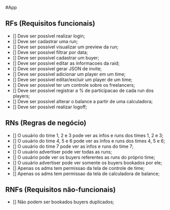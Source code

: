 #App

## RFs (Requisitos funcionais)

- [] Deve ser possível realizar login;
- [] Deve ser cadastrar uma run;
- [] Deve ser possível visualizar um preview da run;
- [] Deve ser possível filtrar por data;
- [] Deve ser possível cadastrar um buyer;
- [] Deve ser possível editar as informacoes da raid;
- [] Deve ser possível gerar JSON de invite;
- [] Deve ser possível adicionar um player em um time;
- [] Deve ser possível editar/excluir um player de um time;
- [] Deve ser possível ter um controle sobre os freelancers;
- [] Deve ser possível registrar a % de participacao de cada run dos players;
- [] Deve ser possível alterar o balance a partir de uma calculadora;
- [] Deve ser possível realizar logoff;

## RNs (Regras de negócio)

- [] O usuário do time 1, 2 e 3 pode ver as infos e runs dos times 1, 2 e 3;
- [] O usuário do time 4, 5 e 6 pode ver as infos e runs dos times 4, 5 e 6;
- [] O usuário do time 7 pode ver as infos e runs do time 7;
- [] O usuário advertiser pode ver todas as runs;
- [] O usuário pode ver os buyers referentes as runs do próprio time;
- [] O usuário advertiser pode ver somente os buyers bookados por ele;
- [] Apenas os adms tem permissao da tela de controle de time;
- [] Apenas os adms tem permissao da tela de calculadora de balance;

## RNFs (Requisitos não-funcionais)

- [] Não podem ser bookados buyers duplicados;
